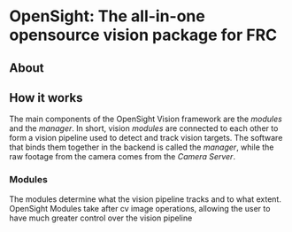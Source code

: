 # OpenSight: The all-in-one opensource vision package for FRC

## About


## How it works
The main components of the OpenSight Vision framework are the *modules* and the *manager*. 
In short, vision *modules* are connected to each other to form a vision pipeline used to detect and track vision targets. The software that binds them together in the backend is called the *manager*, while the raw footage from the camera comes from the *Camera Server*.

### Modules
The modules determine what the vision pipeline tracks and to what extent. OpenSight Modules take after cv image operations, allowing the user to have much greater control over the vision pipeline
